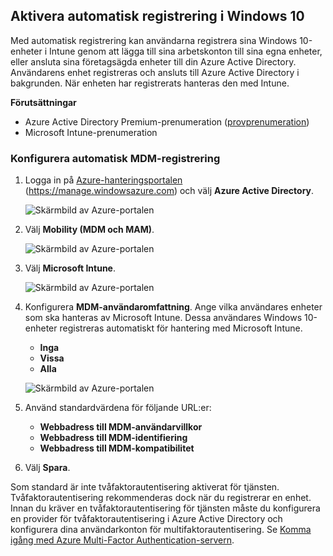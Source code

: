 ## <a name="enable-windows-10-automatic-enrollment"></a>Aktivera automatisk registrering i Windows 10

Med automatisk registrering kan användarna registrera sina Windows 10-enheter i Intune genom att lägga till sina arbetskonton till sina egna enheter, eller ansluta sina företagsägda enheter till din Azure Active Directory. Användarens enhet registreras och ansluts till Azure Active Directory i bakgrunden. När enheten har registrerats hanteras den med Intune.

**Förutsättningar**
- Azure Active Directory Premium-prenumeration ([provprenumeration](http://go.microsoft.com/fwlink/?LinkID=816845))
- Microsoft Intune-prenumeration


### <a name="configure-automatic-mdm-enrollment"></a>Konfigurera automatisk MDM-registrering

1. Logga in på [Azure-hanteringsportalen](https://portal.azure.com) (https://manage.windowsazure.com) och välj **Azure Active Directory**.

   ![Skärmbild av Azure-portalen](../media/auto-enroll-azure-main.png)

2. Välj **Mobility (MDM och MAM)**.

   ![Skärmbild av Azure-portalen](../media/auto-enroll-mdm.png)

3. Välj **Microsoft Intune**.

   ![Skärmbild av Azure-portalen](../media/auto-enroll-intune.png)

4. Konfigurera **MDM-användaromfattning**. Ange vilka användares enheter som ska hanteras av Microsoft Intune. Dessa användares Windows 10-enheter registreras automatiskt för hantering med Microsoft Intune.

   - **Inga**
   - **Vissa**
   - **Alla**

   ![Skärmbild av Azure-portalen](../media/auto-enroll-scope.png)

5. Använd standardvärdena för följande URL:er:
   - **Webbadress till MDM-användarvillkor**
   - **Webbadress till MDM-identifiering**
   - **Webbadress till MDM-kompatibilitet**

6. Välj **Spara**.

Som standard är inte tvåfaktorautentisering aktiverat för tjänsten. Tvåfaktorautentisering rekommenderas dock när du registrerar en enhet. Innan du kräver en tvåfaktorautentisering för tjänsten måste du konfigurera en provider för tvåfaktorautentisering i Azure Active Directory och konfigurera dina användarkonton för multifaktorautentisering. Se [Komma igång med Azure Multi-Factor Authentication-servern](https://docs.microsoft.com/azure/multi-factor-authentication/multi-factor-authentication-get-started-cloud).
